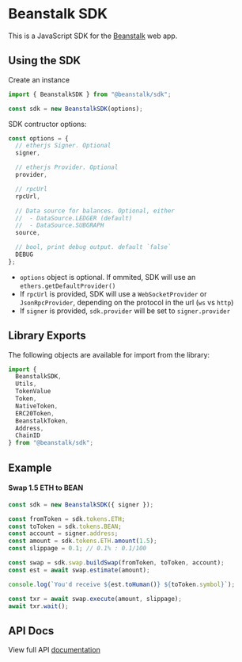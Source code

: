 # Beanstalk SDK

This is a JavaScript SDK for the [Beanstalk](https://bean.money/) web app.

## Using the SDK

Create an instance

```javascript
import { BeanstalkSDK } from "@beanstalk/sdk";

const sdk = new BeanstalkSDK(options);
```

SDK contructor options:

```javascript
const options = {
  // etherjs Signer. Optional
  signer,

  // etherjs Provider. Optional
  provider,

  // rpcUrl
  rpcUrl,

  // Data source for balances. Optional, either
  //  - DataSource.LEDGER (default)
  //  - DataSource.SUBGRAPH
  source,

  // bool, print debug output. default `false`
  DEBUG
};
```

- `options` object is optional. If ommited, SDK will use an `ethers.getDefaultProvider()`
- If `rpcUrl` is provided, SDK will use a `WebSocketProvider` or `JsonRpcProvider`, depending on the protocol in the url (`ws` vs `http`)
- If `signer` is provided, `sdk.provider` will be set to `signer.provider`

## Library Exports

The following objects are available for import from the library:

```javascript
import {
  BeanstalkSDK,
  Utils,
  TokenValue
  Token,
  NativeToken,
  ERC20Token,
  BeanstalkToken,
  Address,
  ChainID
} from "@beanstalk/sdk";
```

## Example

#### Swap 1.5 ETH to BEAN

```typescript
const sdk = new BeanstalkSDK({ signer });

const fromToken = sdk.tokens.ETH;
const toToken = sdk.tokens.BEAN;
const account = signer.address;
const amount = sdk.tokens.ETH.amount(1.5);
const slippage = 0.1; // 0.1% : 0.1/100

const swap = sdk.swap.buildSwap(fromToken, toToken, account);
const est = await swap.estimate(amount);

console.log(`You'd receive ${est.toHuman()} ${toToken.symbol}`);

const txr = await swap.execute(amount, slippage);
await txr.wait();
```

## API Docs

View full API [documentation](https://github.com/BeanstalkFarms/Beanstalk-SDK/blob/main/docs/README.md)
